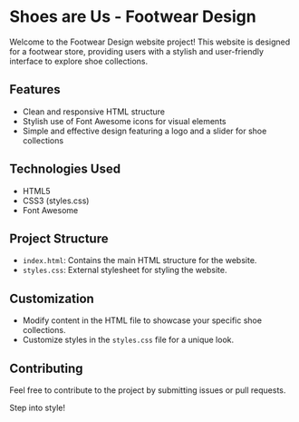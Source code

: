 # Shoes are Us - Footwear Design

Welcome to the Footwear Design website project! This website is designed for a footwear store, providing users with a stylish and user-friendly interface to explore shoe collections.

## Features

- Clean and responsive HTML structure
- Stylish use of Font Awesome icons for visual elements
- Simple and effective design featuring a logo and a slider for shoe collections

## Technologies Used

- HTML5
- CSS3 (styles.css)
- Font Awesome

## Project Structure

- `index.html`: Contains the main HTML structure for the website.
- `styles.css`: External stylesheet for styling the website.

## Customization

- Modify content in the HTML file to showcase your specific shoe collections.
- Customize styles in the `styles.css` file for a unique look.

## Contributing

Feel free to contribute to the project by submitting issues or pull requests.

Step into style!
